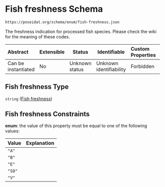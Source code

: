 # Fish freshness Schema

```txt
https://poseidat.org/schema/enum/fish-freshness.json
```

The freshness indication for processed fish species. Please check the wiki for the meaning of these codes.


| Abstract            | Extensible | Status         | Identifiable            | Custom Properties | Additional Properties | Access Restrictions | Defined In                                                                     |
| :------------------ | ---------- | -------------- | ----------------------- | :---------------- | --------------------- | ------------------- | ------------------------------------------------------------------------------ |
| Can be instantiated | No         | Unknown status | Unknown identifiability | Forbidden         | Allowed               | none                | [fish-freshness.json](schemas/enum/fish-freshness.json "open original schema") |

## Fish freshness Type

`string` ([Fish freshness](fish-freshness.md))

## Fish freshness Constraints

**enum**: the value of this property must be equal to one of the following values:

| Value  | Explanation |
| :----- | ----------- |
| `"A"`  |             |
| `"B"`  |             |
| `"E"`  |             |
| `"SO"` |             |
| `"V"`  |             |
